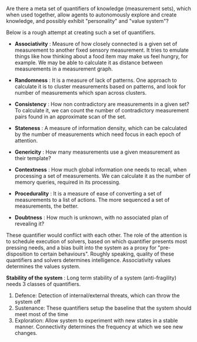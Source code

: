 Are there a meta set of quantifiers of knowledge (measurement sets), which when used together, allow agents to
autonomously explore and create knowledge, and possibly exhibit "personality" and "value system"?

Below is a rough attempt at creating such a set of quantifiers.

* **Associativity** :
Measure of how closely connected is a given set of measurement to another fixed sensory measurement. It tries to emulate
things like how thinking about a food item may make us feel hungry, for example. We may be able to calculate it as
distance between measurements in a measurement graph.

* **Randomness** :
It is a measure of lack of patterns. One approach to calculate it is to cluster measurements based on patterns, and look
for number of measurements which span across clusters.

* **Consistency** :
How non contradictory are measurements in a given set? To calculate it, we can count the number of contradictory
measurement pairs found in an approximate scan of the set.

* **Stateness** :
A measure of information density, which can be calculated by the number of measurements which need focus in each epoch
of attention.

* **Genericity** :
How many measurements use a given measurement as their template?

* **Contextness** :
How much global information one needs to recall, when processing a set of measurements. We can calculate it as the
number of memory queries, required in its processing.

* **Procedurality** :
It is a measure of ease of converting a set of measurements to a list of actions. The more sequenced a set of
  measurements, the better.

* **Doubtness** :
  How much is unknown, with no associated plan of revealing it?

These quantifier would conflict with each other. The role of the attention is to schedule execution of solvers, based on
which quantifier presents most pressing needs, and a bias built into the system as a proxy for "pre-disposition to
certain behaviours". Roughly speaking, quality of these quantifiers and solvers determines intelligence. Associativity
values determines the values system.

**Stability of the system** :
Long term stability of a system (anti-fragility) needs 3 classes of quantifiers.

1) Defence: Detection of internal/external threats, which can throw the system off
2) Sustenance: These quantifiers setup the baseline that the system should meet most of the time
3) Exploration: Allow system to experiment with new states in a stable manner. Connectivity determines the frequency at
   which we see new changes.
